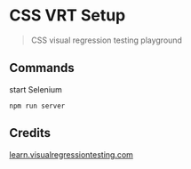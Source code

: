 # CSS VRT Setup

> CSS visual regression testing playground


## Commands

start Selenium
```
npm run server
```


## Credits

[learn.visualregressiontesting.com](https://learn.visualregressiontesting.com/)
